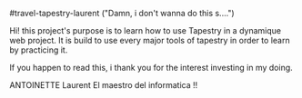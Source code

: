 #travel-tapestry-laurent
("Damn, i don't wanna do this s....")

Hi! this project's purpose is to learn how to use Tapestry in a dynamique web project.
It is build to use every major tools of tapestry in order to learn by practicing it.

If you happen to read this, i thank you for the interest investing in my doing.

ANTOINETTE Laurent
El maestro del informatica !!